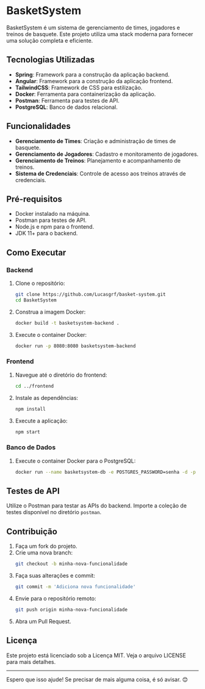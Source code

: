 # BasketSystem

BasketSystem é um sistema de gerenciamento de times, jogadores e treinos de basquete. Este projeto utiliza uma stack moderna para fornecer uma solução completa e eficiente.

## Tecnologias Utilizadas

- **Spring**: Framework para a construção da aplicação backend.
- **Angular**: Framework para a construção da aplicação frontend.
- **TailwindCSS**: Framework de CSS para estilização.
- **Docker**: Ferramenta para containerização da aplicação.
- **Postman**: Ferramenta para testes de API.
- **PostgreSQL**: Banco de dados relacional.

## Funcionalidades

- **Gerenciamento de Times**: Criação e administração de times de basquete.
- **Gerenciamento de Jogadores**: Cadastro e monitoramento de jogadores.
- **Gerenciamento de Treinos**: Planejamento e acompanhamento de treinos.
- **Sistema de Credenciais**: Controle de acesso aos treinos através de credenciais.

## Pré-requisitos

- Docker instalado na máquina.
- Postman para testes de API.
- Node.js e npm para o frontend.
- JDK 11+ para o backend.

## Como Executar

### Backend

1. Clone o repositório:
    ```bash
    git clone https://github.com/Lucasgrf/basket-system.git
    cd BasketSystem
    ```

2. Construa a imagem Docker:
    ```bash
    docker build -t basketsystem-backend .
    ```

3. Execute o container Docker:
    ```bash
    docker run -p 8080:8080 basketsystem-backend
    ```

### Frontend

1. Navegue até o diretório do frontend:
    ```bash
    cd ../frontend
    ```

2. Instale as dependências:
    ```bash
    npm install
    ```

3. Execute a aplicação:
    ```bash
    npm start
    ```

### Banco de Dados

1. Execute o container Docker para o PostgreSQL:
    ```bash
    docker run --name basketsystem-db -e POSTGRES_PASSWORD=senha -d -p 5432:5432 postgres
    ```

## Testes de API

Utilize o Postman para testar as APIs do backend. Importe a coleção de testes disponível no diretório `postman`.

## Contribuição

1. Faça um fork do projeto.
2. Crie uma nova branch:
    ```bash
    git checkout -b minha-nova-funcionalidade
    ```
3. Faça suas alterações e commit:
    ```bash
    git commit -m 'Adiciona nova funcionalidade'
    ```
4. Envie para o repositório remoto:
    ```bash
    git push origin minha-nova-funcionalidade
    ```
5. Abra um Pull Request.

## Licença

Este projeto está licenciado sob a Licença MIT. Veja o arquivo LICENSE para mais detalhes.

---

Espero que isso ajude! Se precisar de mais alguma coisa, é só avisar. 😊
